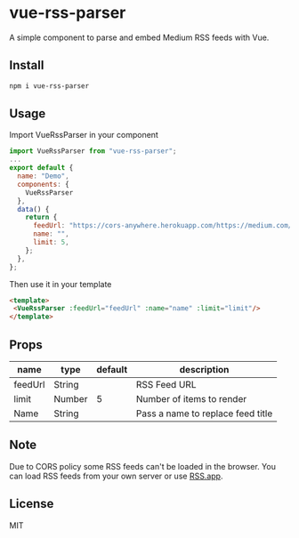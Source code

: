 # vue-rss-parser
A simple component to parse and embed Medium RSS feeds with Vue.

## Install

```bash
npm i vue-rss-parser
```

## Usage
Import VueRssParser in your component

```js
import VueRssParser from "vue-rss-parser";
...
export default {
  name: "Demo",
  components: {
    VueRssParser
  },
  data() {
    return {
      feedUrl: "https://cors-anywhere.herokuapp.com/https://medium.com/feed/0xcert'",
      name: "",
      limit: 5,
    };
  },
};
```

Then use it in your template

```HTML
<template>
 <VueRssParser :feedUrl="feedUrl" :name="name" :limit="limit"/>
</template>
```

## Props


| name    | type   | default | description                       |
| ------- | ------ | ------- | --------------------------------- |
| feedUrl | String |         | RSS Feed URL                      |
| limit   | Number | 5       | Number of items to render         |
| Name    | String |         | Pass a name to replace feed title |

## Note

Due to CORS policy some RSS feeds can't be loaded in the browser.
You can load RSS feeds from your own server or use [RSS.app](https://rss.app).


## License

MIT
